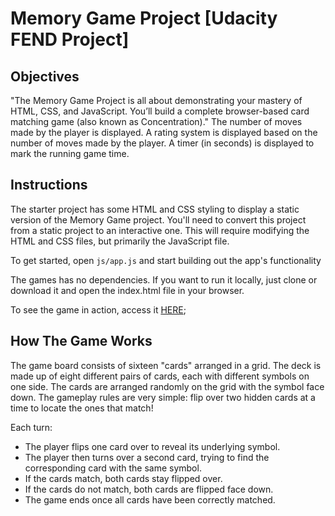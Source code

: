 # Memory Game Project [Udacity FEND Project]

## Objectives

"The Memory Game Project is all about demonstrating your mastery of HTML, CSS, and JavaScript. You’ll build a complete browser-based card matching game (also known as Concentration)."
The number of moves made by the player is displayed.
A rating system is displayed based on the number of moves made by the player.
A timer (in seconds) is displayed to mark the running game time.

## Instructions

The starter project has some HTML and CSS styling to display a static version of the Memory Game project. You'll need to convert this project from a static project to an interactive one. This will require modifying the HTML and CSS files, but primarily the JavaScript file.

To get started, open `js/app.js` and start building out the app's functionality

The games has no dependencies. If you want to run it locally, just clone or download it and open the index.html file in your browser.

To see the game in action, access it [HERE](http://githubpages.com);

## How The Game Works

The game board consists of sixteen "cards" arranged in a grid. The deck is made up of eight different pairs of cards, each with different symbols on one side. The cards are arranged randomly on the grid with the symbol face down. The gameplay rules are very simple: flip over two hidden cards at a time to locate the ones that match!

Each turn:

- The player flips one card over to reveal its underlying symbol.
- The player then turns over a second card, trying to find the corresponding card with the same symbol.
- If the cards match, both cards stay flipped over.
- If the cards do not match, both cards are flipped face down.
- The game ends once all cards have been correctly matched.

